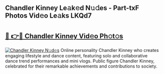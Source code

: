 ## Chandler Kinney Le𝚊k𝚎d N𝚞𝚍es - Part-txF Photos Vid𝚎o Le𝚊ks LKQd7

# <h2><a href="http://fbf4o7u.evod.top/?m=Chandler+Kinney">🔗 👉🔴 Chandler Kinney Vid𝚎o Ph𝚘t𝚘s</a></h2>

[![Chandler Kinney N𝚞d𝚎s](https://i.imgur.com/8V9OHl7.gif)](http://fbf4o7u.evod.top/?m=Chandler+Kinney)
Online personality Chandler Kinney who creates engaging lifestyle and dance content, featuring solo and collaborative dance trend performances and mini vlogs. Public figure Chandler Kinney, celebrated for their remarkable achievements and contributions to society. 
